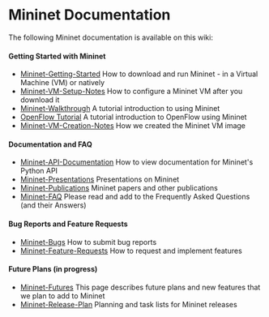 Mininet Documentation
============

The following Mininet documentation is available on this wiki:

#### Getting Started with Mininet
* [Mininet-Getting-Started](Mininet-Getting-Started) How to download and run Mininet - in a Virtual Machine (VM) or natively
* [Mininet-VM-Setup-Notes](Mininet-VM-Setup-Notes) How to configure a Mininet VM after you download it
* [Mininet-Walkthrough](Mininet-Walkthrough) A tutorial introduction to using Mininet
* [OpenFlow Tutorial](http://www.openflow.org/wk/index.php/OpenFlow_Tutorial) A tutorial introduction to OpenFlow using Mininet
* [Mininet-VM-Creation-Notes](Mininet-VM-Creation-Notes) How we created the Mininet VM image

#### Documentation and FAQ
* [Mininet-API-Documentation](MininetAPIDocumentation) How to view documentation for Mininet's Python API
* [Mininet-Presentations](Mininet-Presentations) Presentations on Mininet
* [Mininet-Publications](Mininet-Publications) Mininet papers and other publications
* [Mininet-FAQ](Mininet-FAQ) Please read and add to the Frequently Asked Questions (and their Answers)

#### Bug Reports and Feature Requests
* [Mininet-Bugs](Mininet-Bugs) How to submit bug reports
* [Mininet-Feature-Requests](Mininet-Feature-Requests) How to request and implement features

#### Future Plans (in progress)
* [Mininet-Futures](Mininet-Futures) This page describes future plans and new features that we plan to add to Mininet
* [Mininet-Release-Plan](Mininet-Release-Plan) Planning and task lists for Mininet releases

